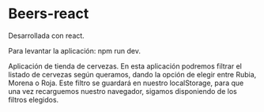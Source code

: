 # Beers-react
Desarrollada con react.

Para levantar la aplicación: npm run dev.

Aplicación de tienda de cervezas. En esta aplicación podremos filtrar el listado de cervezas según queramos, dando la opción de elegir entre Rubia, Morena o Roja. Este filtro se guardará en nuestro localStorage, para que una vez recarguemos nuestro navegador, sigamos disponiendo de los filtros elegidos.